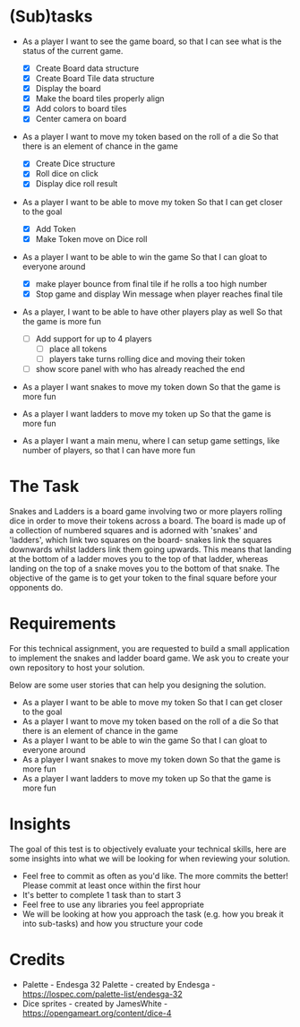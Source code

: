 # (Sub)tasks

* As a player I want to see the game board, so that I can see what is the status of the current game.
	- [X] Create Board data structure
	- [X] Create Board Tile data structure
	- [X] Display the board
	- [X] Make the board tiles properly align
	- [X] Add colors to board tiles
	- [X] Center camera on board

* As a player I want to move my token based on the roll of a die So that there is an element of chance in the game
	- [X] Create Dice structure
	- [X] Roll dice on click
	- [X] Display dice roll result

* As a player I want to be able to move my token So that I can get closer to the goal
	- [X] Add Token
	- [X] Make Token move on Dice roll

* As a player I want to be able to win the game So that I can gloat to everyone around
	- [X] make player bounce from final tile if he rolls a too high number
	- [X] Stop game and display Win message when player reaches final tile

* As a player, I want to be able to have other players play as well So that the game is more fun
	- [ ] Add support for up to 4 players
		- [ ] place all tokens
		- [ ] players take turns rolling dice and moving their token
	- [ ] show score panel with who has already reached the end

* As a player I want snakes to move my token down So that the game is more fun

* As a player I want ladders to move my token up So that the game is more fun

* As a player I want a main menu, where I can setup game settings, like number of players, so that I can have more fun

# The Task

Snakes and Ladders is a board game involving two or more players rolling dice in order to move their tokens across a board. The board is made up of a collection of numbered squares and is adorned with 'snakes' and 'ladders', which link two squares on the board- snakes link the squares downwards whilst ladders link them going upwards. This means that landing at the bottom of a ladder moves you to the top of that ladder, whereas landing on the top of a snake moves you to the bottom of that snake. The objective of the game is to get your token to the final square before your opponents do.

# Requirements

For this technical assignment, you are requested to build a small application to implement the snakes and ladder board game. We ask you to create your own repository to host your solution.

Below are some user stories that can help you designing the solution.

* As a player I want to be able to move my token So that I can get closer to the goal
* As a player I want to move my token based on the roll of a die So that there is an element of chance in the game
* As a player I want to be able to win the game So that I can gloat to everyone around
* As a player I want snakes to move my token down So that the game is more fun
* As a player I want ladders to move my token up So that the game is more fun

# Insights

The goal of this test is to objectively evaluate your technical skills, here are some insights into what we will be looking for when reviewing your solution.

* Feel free to commit as often as you'd like. The more commits the better! Please commit at least once within the first hour
* It's better to complete 1 task than to start 3
* Feel free to use any libraries you feel appropriate
* We will be looking at how you approach the task (e.g. how you break it into sub-tasks) and how you structure your code

# Credits

* Palette - Endesga 32 Palette - created by Endesga - https://lospec.com/palette-list/endesga-32
* Dice sprites - created by JamesWhite - https://opengameart.org/content/dice-4